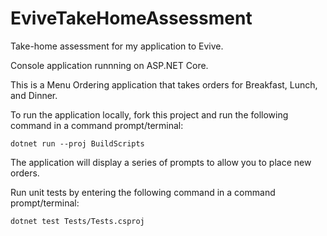 # EviveTakeHomeAssessment

Take-home assessment for my application to Evive.  

Console application runnning on ASP.NET Core.

This is a Menu Ordering application that takes orders for Breakfast, Lunch, and Dinner.  

To run the application locally, fork this project and run the following command in a command prompt/terminal:
  
    dotnet run --proj BuildScripts
  
The application will display a series of prompts to allow you to place new orders.
  
Run unit tests by entering the following command in a command prompt/terminal:
    
    dotnet test Tests/Tests.csproj
